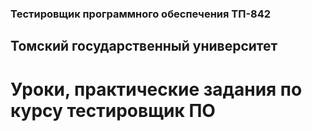 ### Тестировщик программного обеспечения ТП-842
## Томский государственный университет 
# Уроки, практические задания по курсу тестировщик ПО

